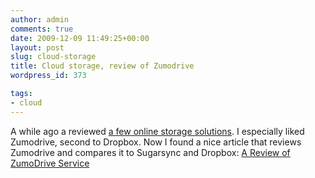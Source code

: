 ```yaml
---
author: admin
comments: true
date: 2009-12-09 11:49:25+00:00
layout: post
slug: cloud-storage
title: Cloud storage, review of Zumodrive
wordpress_id: 373

tags:
- cloud
---
```


A while ago a reviewed [a few online storage solutions](/2009/04/internet-storage/). I especially liked Zumodrive, second to Dropbox. Now I found a nice article that reviews Zumodrive and compares it to Sugarsync and Dropbox: [A Review of ZumoDrive Service](http://online.wsj.com/article/SB10001424052748704107104574572002476586722.html#mod=todays_us_section_b)

